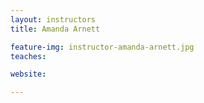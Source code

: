 ```yaml
---
layout: instructors
title: Amanda Arnett

feature-img: instructor-amanda-arnett.jpg
teaches:

website:

---
```

